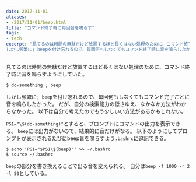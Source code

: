 ```yaml
---
date: 2017-11-01
aliases:
- /2017/11/01/beep.html
title: "コマンド終了時に毎回音を鳴らす"
tags:
- tech
excerpt: "見てるのは時間の無駄だけど放置するほど長くはない処理のために、コマンド終了時に音を鳴らすようにしていた。
しかし頻繁に; beepを付け忘れるので、毎回何もしなくてもコマンド終了時に音を鳴らしたかった。 "
---
```


見てるのは時間の無駄だけど放置するほど長くはない処理のために、コマンド終了時に音を鳴らすようにしていた。

```console
$ do-something ; beep
```

しかし頻繁に`; beep`を付け忘れるので、毎回何もしなくてもコマンド完了ごとに音を鳴らしたかった。
だが、自分の検索能力の低さゆえ、なかなか方法がわからなかった。
以下は自分で考えたのでもう少しいい方法があるかもしれない。

`PS1="\$(do-something)"`とすると、プロンプトにコマンドの出力を表示できる。
`beep`には出力がないので、結果的に音だけがなる。
以下のようにしてプロンプトが表示されるたびにbeep音を鳴らすよう`.bashrc`に追記できる。

```console
$ echo 'PS1="$PS1\$(beep)"' >> ~/.bashrc
$ source ~/.bashrc
```

`beep`の部分を書き換えることで出る音を変えられる。
自分は`beep -f 1000 -r 2 -l 50`としている。